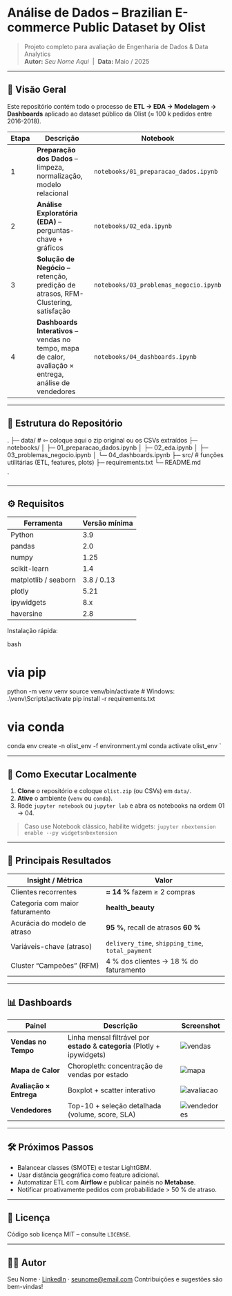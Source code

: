   
# Análise de Dados – **Brazilian E-commerce Public Dataset by Olist**

> Projeto completo para avaliação de Engenharia de Dados & Data Analytics  
> **Autor:** _Seu Nome Aqui_ &nbsp;|&nbsp; **Data:** Maio / 2025  

---

## 🌟 Visão Geral

Este repositório contém todo o processo de **ETL → EDA → Modelagem → Dashboards** aplicado ao dataset público da Olist (≈ 100 k pedidos entre 2016-2018).

| Etapa | Descrição | Notebook |
|-------|-----------|----------|
| 1 | **Preparação dos Dados** – limpeza, normalização, modelo relacional | `notebooks/01_preparacao_dados.ipynb` |
| 2 | **Análise Exploratória (EDA)** – perguntas-chave + gráficos | `notebooks/02_eda.ipynb` |
| 3 | **Solução de Negócio** – retenção, predição de atrasos, RFM-Clustering, satisfação | `notebooks/03_problemas_negocio.ipynb` |
| 4 | **Dashboards Interativos** – vendas no tempo, mapa de calor, avaliação × entrega, análise de vendedores | `notebooks/04_dashboards.ipynb` |



---

## 📂 Estrutura do Repositório

 

.
├─ data/                 # ⇦ coloque aqui o zip original ou os CSVs extraídos
├─ notebooks/
│  ├─ 01\_preparacao\_dados.ipynb
│  ├─ 02\_eda.ipynb
│  ├─ 03\_problemas\_negocio.ipynb
│  └─ 04\_dashboards.ipynb
├─ src/                  # funções utilitárias (ETL, features, plots)
├─ requirements.txt
└─ README.md

 `

---

## ⚙️ Requisitos

| Ferramenta | Versão mínima |
|------------|---------------|
| Python | 3.9 |
| pandas | 2.0 |
| numpy | 1.25 |
| scikit-learn | 1.4 |
| matplotlib / seaborn | 3.8 / 0.13 |
| plotly | 5.21 |
| ipywidgets | 8.x |
| haversine | 2.8 |

Instalação rápida:

 bash
# via pip
python -m venv venv
source venv/bin/activate        # Windows: .\venv\Scripts\activate
pip install -r requirements.txt

# via conda
conda env create -n olist_env -f environment.yml
conda activate olist_env
 `

---

## 🚀 Como Executar Localmente

1. **Clone** o repositório e coloque `olist.zip` (ou CSVs) em `data/`.
2. **Ative** o ambiente (`venv` ou `conda`).
3. Rode `jupyter notebook` ou `jupyter lab` e abra os notebooks na ordem 01 → 04.

> Caso use Notebook clássico, habilite widgets:
> `jupyter nbextension enable --py widgetsnbextension`

---

## 🏁 Principais Resultados

| Insight / Métrica               | Valor                                             |
| ------------------------------- | ------------------------------------------------- |
| Clientes recorrentes            | **≈ 14 %** fazem ≥ 2 compras                      |
| Categoria com maior faturamento | **health\_beauty**                                |
| Acurácia do modelo de atraso    | **95 %**, recall de atrasos **60 %**              |
| Variáveis-chave (atraso)        | `delivery_time`, `shipping_time`, `total_payment` |
| Cluster “Campeões” (RFM)        | 4 % dos clientes → 18 % do faturamento            |

---

## 📊 Dashboards

| Painel                  | Descrição                                                                   | Screenshot                                    |
| ----------------------- | --------------------------------------------------------------------------- | --------------------------------------------- |
| **Vendas no Tempo**     | Linha mensal filtrável por **estado** & **categoria** (Plotly + ipywidgets) | ![vendas](assets/dashboard_vendas.gif)        |
| **Mapa de Calor**       | Choropleth: concentração de vendas por estado                               | ![mapa](assets/choropleth.png)                |
| **Avaliação × Entrega** | Boxplot + scatter interativo                                                | ![avaliacao](assets/avaliacao_vs_entrega.png) |
| **Vendedores**          | Top-10 + seleção detalhada (volume, score, SLA)                             | ![vendedores](assets/vendedores.gif)          |

---

## 🛠️ Próximos Passos

* Balancear classes (SMOTE) e testar LightGBM.
* Usar distância geográfica como feature adicional.
* Automatizar ETL com **Airflow** e publicar painéis no **Metabase**.
* Notificar proativamente pedidos com probabilidade > 50 % de atraso.

---

## 📄 Licença

Código sob licença MIT – consulte `LICENSE`.

---

## 🙋‍♂️ Autor

Seu Nome · [LinkedIn](https://linkedin.com/in/seunome) · [seunome@email.com](mailto:seunome@email.com)
Contribuições e sugestões são bem-vindas!

 
 

